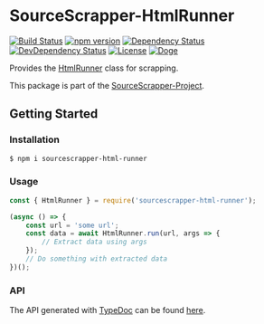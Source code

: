 # SourceScrapper-HtmlRunner

[![Build Status](https://travis-ci.org/OpenByteDev/SourceScrapper.svg?branch=master)](https://travis-ci.org/OpenByteDev/SourceScrapper)
[![npm version](https://badge.fury.io/js/sourcescrapper-html-runner.svg)](https://www.npmjs.com/package/sourcescrapper-html-runner)
[![Dependency Status](https://david-dm.org/OpenByteDev/SourceScrapper/status.svg?path=packages%2Fsourcescrapper-html-runner)](https://david-dm.org/OpenByteDev/SourceScrapper?path=packages%2Fsourcescrapper-html-runner)
[![DevDependency Status](https://david-dm.org/OpenByteDev/SourceScrapper/dev-status.svg?path=packages%2Fsourcescrapper-html-runner)](https://david-dm.org/OpenByteDev/SourceScrapper?path=packages%2Fsourcescrapper-html-runner&type=dev)
[![License](https://img.shields.io/github/license/mashape/apistatus.svg)](https://opensource.org/licenses/MIT)
[![Doge](https://img.shields.io/badge/doge-wow-yellow.svg)]()

Provides the [HtmlRunner](https://openbytedev.github.io/SourceScrapper/packages/sourcescrapper-html-runner/docs/classes/htmlrunner.html) class for scrapping.

This package is part of the [SourceScrapper-Project](https://github.com/OpenByteDev/SourceScrapper).


## Getting Started
### Installation
```bash
$ npm i sourcescrapper-html-runner
```


### Usage

```js
const { HtmlRunner } = require('sourcescrapper-html-runner');

(async () => {
    const url = 'some url';
    const data = await HtmlRunner.run(url, args => {
        // Extract data using args
    });
    // Do something with extracted data
})();
```


### API
The API generated with [TypeDoc](http://typedoc.org/) can be found [here](https://openbytedev.github.io/SourceScrapper/packages/sourcescrapper-html-runner/docs/).
